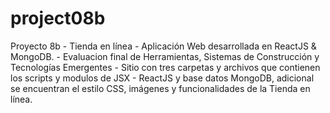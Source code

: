 # project08b
Proyecto 8b - Tienda en línea - Aplicación Web desarrollada en ReactJS & MongoDB. - Evaluacion final de Herramientas, Sistemas de Construcción y Tecnologías Emergentes - Sitio con tres carpetas y archivos que contienen los scripts y modulos de JSX - ReactJS y base datos MongoDB, adicional se encuentran el estilo CSS, imágenes y funcionalidades de la Tienda en línea.
